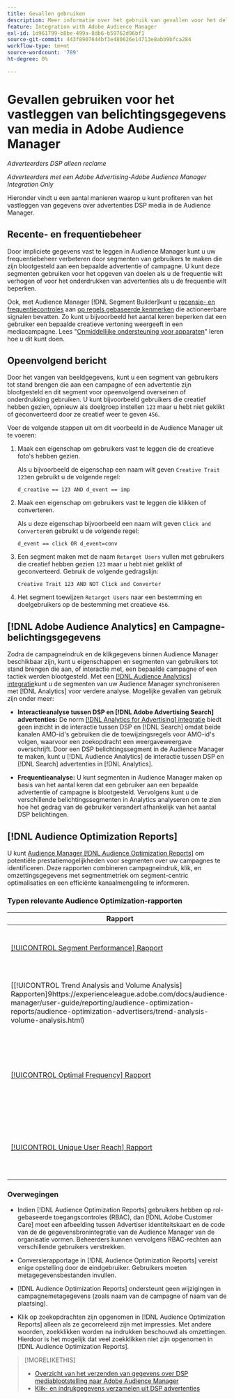 ```yaml
---
title: Gevallen gebruiken
description: Meer informatie over het gebruik van gevallen voor het delen van advertentie- DSP mediagegevens met Audience Manager
feature: Integration with Adobe Audience Manager
exl-id: 1d961799-b8be-499a-8db6-b59762d96bf1
source-git-commit: 443f8907644bf3e480626e14713e8abb9bfca284
workflow-type: tm+mt
source-wordcount: '789'
ht-degree: 0%

---
```


# Gevallen gebruiken voor het vastleggen van belichtingsgegevens van media in Adobe Audience Manager

*Adverteerders DSP alleen reclame*

*Adverteerders met een Adobe Advertising-Adobe Audience Manager Integration Only*

Hieronder vindt u een aantal manieren waarop u kunt profiteren van het vastleggen van gegevens over advertenties DSP media <!-- ad impression data? --> in de Audience Manager.

## Recente- en frequentiebeheer

Door impliciete gegevens vast te leggen in Audience Manager kunt u uw frequentiebeheer verbeteren door segmenten van gebruikers te maken die zijn blootgesteld aan een bepaalde advertentie of campagne. U kunt deze segmenten gebruiken voor het opgeven van doelen als u de frequentie wilt verhogen of voor het onderdrukken van advertenties als u de frequentie wilt beperken.

Ook, met Audience Manager [!DNL Segment Builder]kunt u [recensie- en frequentiecontroles](https://experienceleague.adobe.com/docs/audience-manager/user-guide/features/segments/recency-and-frequency.html) aan [op regels gebaseerde kenmerken](https://experienceleague.adobe.com/docs/audience-manager/user-guide/features/traits/trait-builder/create-onboarded-rule-based-traits.html) die actioneerbare signalen bevatten. Zo kunt u bijvoorbeeld het aantal keren beperken dat een gebruiker een bepaalde creatieve vertoning weergeeft in een mediacampagne. Lees &quot;[Onmiddellijke ondersteuning voor apparaten](https://experienceleague.adobe.com/docs/audience-manager/user-guide/features/profile-merge-rules/instant-cross-device-suppression.html)&quot; leren hoe u dit kunt doen.<!-- The AM pulled this paragraph verbatim from AEM doc; I change only a word or two. -->

## Opeenvolgend bericht

Door het vangen van beeldgegevens, kunt u een segment van gebruikers tot stand brengen die aan een campagne of een advertentie zijn blootgesteld en dit segment voor opeenvolgend overseinen of onderdrukking gebruiken. U kunt bijvoorbeeld gebruikers die creatief hebben gezien, opnieuw als doelgroep instellen `123` maar u hebt niet geklikt of geconverteerd door ze creatief weer te geven `456`.

Voer de volgende stappen uit om dit voorbeeld in de Audience Manager uit te voeren:<!-- The AM pulled this example/procedure verbatim from AEM doc; I changed only a word or two. -->

1. Maak een eigenschap om gebruikers vast te leggen die de creatieve foto&#39;s hebben gezien.

   Als u bijvoorbeeld de eigenschap een naam wilt geven `Creative Trait 123`en gebruikt u de volgende regel:

   ```
   d_creative == 123 AND d_event == imp
   ```

1. Maak een eigenschap om gebruikers vast te leggen die klikken of converteren.

   Als u deze eigenschap bijvoorbeeld een naam wilt geven `Click and Converter`en gebruikt u de volgende regel:

   ```
   d_event == click OR d_event=conv
   ```

1. Een segment maken met de naam `Retarget Users` vullen met gebruikers die creatief hebben gezien `123` maar u hebt niet geklikt of geconverteerd. Gebruik de volgende gedragslijn:

   ```
   Creative Trait 123 AND NOT Click and Converter
   ```

1. Het segment toewijzen `Retarget Users` naar een bestemming en doelgebruikers op de bestemming met creatieve `456`.

## [!DNL Adobe Audience Analytics] en Campagne-belichtingsgegevens

Zodra de campagneindruk en de klikgegevens binnen Audience Manager beschikbaar zijn, kunt u eigenschappen en segmenten van gebruikers tot stand brengen die aan, of interactie met, een bepaalde campagne of een tactiek werden blootgesteld. Met een [[!DNL Audience Analytics] integratie](https://experienceleague.adobe.com/docs/analytics/integration/audience-analytics/mc-audiences-aam.html)kunt u de segmenten van uw Audience Manager synchroniseren met [!DNL Analytics] voor verdere analyse. Mogelijke gevallen van gebruik zijn onder meer:

* **Interactieanalyse tussen DSP en [!DNL Adobe Advertising Search] advertenties:** De norm [[!DNL Analytics for Advertising] integratie](/help/integrations/analytics/overview.md) biedt geen inzicht in de interactie tussen DSP en [!DNL Search] omdat beide kanalen AMO-id&#39;s gebruiken die de toewijzingsregels voor AMO-id&#39;s volgen, waarvoor een zoekopdracht een weergaveweergave overschrijft. Door een DSP belichtingssegment in de Audience Manager te maken, kunt u [!DNL Audience Analytics] de interactie tussen DSP en [!DNL Search] advertenties in [!DNL Analytics].

* **Frequentieanalyse:** U kunt segmenten in Audience Manager maken op basis van het aantal keren dat een gebruiker aan een bepaalde advertentie of campagne is blootgesteld. Vervolgens kunt u de verschillende belichtingssegmenten in Analytics analyseren om te zien hoe het gedrag van de gebruiker verandert afhankelijk van het aantal DSP belichtingen.

## [!DNL Audience Optimization Reports]

U kunt [Audience Manager [!DNL Audience Optimization Reports]](https://experienceleague.adobe.com/docs/audience-manager/user-guide/reporting/audience-optimization-reports/audience-optimization-reports.html) om potentiële prestatiemogelijkheden voor segmenten over uw campagnes te identificeren. Deze rapporten combineren campagneindruk, klik, en omzettingsgegevens met segmentmetriek om segment-centric optimalisaties en een efficiënte kanaalmengeling te informeren.

### Typen relevante Audience Optimization-rapporten

| Rapport | Beschrijving |
| ------ | ----------- |
| [[!UICONTROL Segment Performance] Rapport](https://experienceleague.adobe.com/docs/audience-manager/user-guide/reporting/audience-optimization-reports/audience-optimization-advertisers/segment-performance.html) | Vergelijkt in kaart gebrachte en unmapped segmenten door beelden en omzettingspercentages. |
| [[!UICONTROL Trend Analysis and Volume Analysis] Rapporten]9https://experienceleague.adobe.com/docs/audience-manager/user-guide/reporting/audience-optimization-reports/audience-optimization-advertisers/trend-analysis-volume-analysis.html) | Retourneer gegevens over afbeeldingen, doorkliksnelheden en conversies voor een groot aantal verschillende advertentiemetingen. |
| [[!UICONTROL Optimal Frequency] Rapport](https://experienceleague.adobe.com/docs/audience-manager/user-guide/reporting/audience-optimization-reports/audience-optimization-advertisers/optimal-frequency.html) | Helpt u de optimale balans tussen het aantal gediende indrukkingen en omzettingen te ontdekken. Zo kunt u het aantal afbeeldingen dat wordt weergegeven aanpassen voordat u dalende resultaten ziet. |
| [[!UICONTROL Unique User Reach] Rapport](https://experienceleague.adobe.com/docs/audience-manager/user-guide/reporting/audience-optimization-reports/audience-optimization-advertisers/unique-user-reach.html) | Een bubbelgrafiek, waarin elke bel in direct verhouding aan het aantal unieke gebruikers voor uw geselecteerde afmeting wordt gerangschikt. |

### Overwegingen

* Indien [!DNL Audience Optimization Reports] gebruikers hebben op rol-gebaseerde toegangscontroles (RBAC), dan [!DNL Adobe Customer Care] moet een afbeelding tussen Advertiser identiteitskaart en de code van de de gegevensbronintegratie van de Audience Manager van de organisatie vormen. Beheerders kunnen vervolgens RBAC-rechten aan verschillende gebruikers verstrekken.

* Conversierapportage in [!DNL Audience Optimization Reports] vereist enige opstelling door de eindgebruiker. Gebruikers moeten metagegevensbestanden invullen.

* [!DNL Audience Optimization Reports] ondersteunt geen wijzigingen in campagnemetagegevens (zoals naam van de campagne of naam van de plaatsing).

* Klik op zoekopdrachten zijn opgenomen in [!DNL Audience Optimization Reports] alleen als ze gecorreleerd zijn met impressies. Met andere woorden, zoekklikken worden na indrukken beschouwd als omzettingen. Hierdoor is het mogelijk dat veel zoekklikken niet zijn opgenomen in [!DNL Audience Optimization Reports].

>[!MORELIKETHIS]
>
>* [Overzicht van het verzenden van gegevens over DSP mediablootstelling naar Adobe Audience Manager](overview.md)
>* [Klik- en indrukgegevens verzamelen uit DSP advertenties](collect.md)

